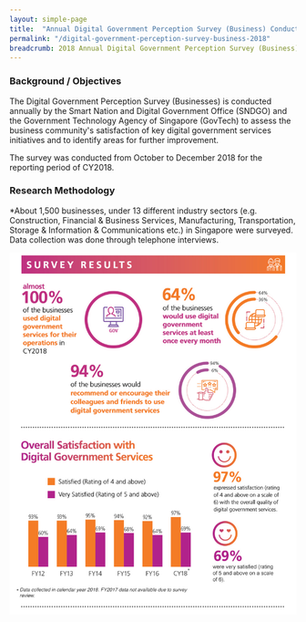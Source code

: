 ```yaml
---
layout: simple-page
title:  "Annual Digital Government Perception Survey (Business) Conducted in 2018"
permalink: "/digital-government-perception-survey-business-2018"
breadcrumb: 2018 Annual Digital Government Perception Survey (Business)
---
```


### **Background / Objectives**

The Digital Government Perception Survey (Businesses) is conducted annually by the Smart Nation and Digital Government Office (SNDGO) and the Government Technology Agency of Singapore (GovTech) to assess the business community's satisfaction of key digital government services initiatives and to identify areas for further improvement.

The survey was conducted from October to December 2018 for the reporting period of CY2018.

### **Research Methodology**

*About 1,500 businesses, under 13 different industry sectors (e.g. Construction, Financial & Business Services, Manufacturing, Transportation, Storage & Information & Communications etc.) in Singapore were surveyed. Data collection was done through telephone interviews.

![Digital Government Perception Survey 2018 for Businesses by GovTech](/images/our-statistics/Digital-Government-Perception-2018-Business-GovTech-Smart-Nation-survey.jpg)
